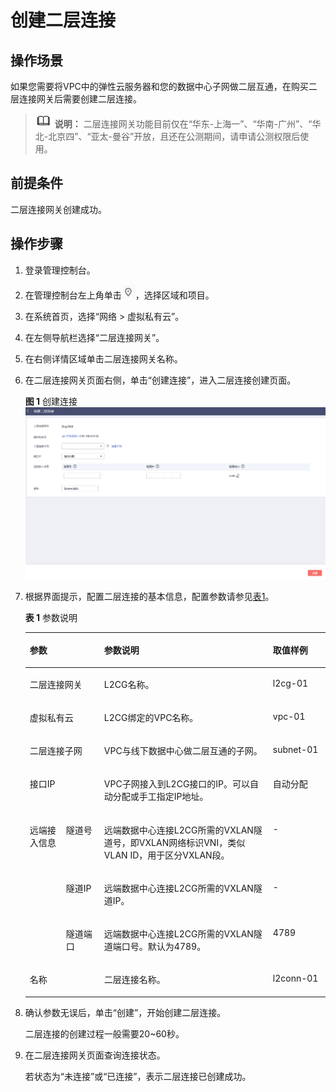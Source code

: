 # 创建二层连接<a name="vpc_l2cg_0006"></a>

## 操作场景<a name="section58516512444"></a>

如果您需要将VPC中的弹性云服务器和您的数据中心子网做二层互通，在购买二层连接网关后需要创建二层连接。

>![](public_sys-resources/icon-note.gif) **说明：** 
>二层连接网关功能目前仅在“华东-上海一”、“华南-广州”、“华北-北京四”、“亚太-曼谷”开放，且还在公测期间，请申请公测权限后使用。

## 前提条件<a name="section943919266467"></a>

二层连接网关创建成功。

## 操作步骤<a name="section157779324467"></a>

1.  登录管理控制台。
2.  在管理控制台左上角单击![](figures/icon-region.png)，选择区域和项目。
3.  在系统首页，选择“网络 \> 虚拟私有云”。
4.  在左侧导航栏选择“二层连接网关”。
5.  在右侧详情区域单击二层连接网关名称。
6.  在二层连接网关页面右侧，单击“创建连接”，进入二层连接创建页面。

    **图 1**  创建连接<a name="fig133752984717"></a>  
    ![](figures/创建连接.png "创建连接")

7.  根据界面提示，配置二层连接的基本信息，配置参数请参见[表1](#zh-cn_topic_0228866532_table37675406)。

    **表 1**  参数说明

    <a name="zh-cn_topic_0228866532_table37675406"></a>
    <table><thead align="left"><tr id="zh-cn_topic_0228866532_row19509166"><th class="cellrowborder" colspan="2" valign="top" id="mcps1.2.5.1.1"><p id="zh-cn_topic_0228866532_p36738639"><a name="zh-cn_topic_0228866532_p36738639"></a><a name="zh-cn_topic_0228866532_p36738639"></a><strong id="zh-cn_topic_0228866532_b62212303"><a name="zh-cn_topic_0228866532_b62212303"></a><a name="zh-cn_topic_0228866532_b62212303"></a>参数</strong></p>
    </th>
    <th class="cellrowborder" valign="top" id="mcps1.2.5.1.2"><p id="zh-cn_topic_0228866532_p6031802"><a name="zh-cn_topic_0228866532_p6031802"></a><a name="zh-cn_topic_0228866532_p6031802"></a><strong id="zh-cn_topic_0228866532_b54286223"><a name="zh-cn_topic_0228866532_b54286223"></a><a name="zh-cn_topic_0228866532_b54286223"></a>参数说明</strong></p>
    </th>
    <th class="cellrowborder" valign="top" id="mcps1.2.5.1.3"><p id="p03782045144816"><a name="p03782045144816"></a><a name="p03782045144816"></a>取值样例</p>
    </th>
    </tr>
    </thead>
    <tbody><tr id="zh-cn_topic_0228866532_row35107966"><td class="cellrowborder" colspan="2" valign="top" headers="mcps1.2.5.1.1 "><p id="zh-cn_topic_0228866532_p25172993"><a name="zh-cn_topic_0228866532_p25172993"></a><a name="zh-cn_topic_0228866532_p25172993"></a>二层连接网关</p>
    </td>
    <td class="cellrowborder" valign="top" headers="mcps1.2.5.1.2 "><p id="zh-cn_topic_0228866532_p30392459"><a name="zh-cn_topic_0228866532_p30392459"></a><a name="zh-cn_topic_0228866532_p30392459"></a>L2CG名称。</p>
    </td>
    <td class="cellrowborder" valign="top" headers="mcps1.2.5.1.3 "><p id="p033541891814"><a name="p033541891814"></a><a name="p033541891814"></a>l2cg-01</p>
    </td>
    </tr>
    <tr id="zh-cn_topic_0228866532_row10177686"><td class="cellrowborder" colspan="2" valign="top" headers="mcps1.2.5.1.1 "><p id="zh-cn_topic_0228866532_p19086203"><a name="zh-cn_topic_0228866532_p19086203"></a><a name="zh-cn_topic_0228866532_p19086203"></a>虚拟私有云</p>
    </td>
    <td class="cellrowborder" valign="top" headers="mcps1.2.5.1.2 "><p id="zh-cn_topic_0228866532_p22307299"><a name="zh-cn_topic_0228866532_p22307299"></a><a name="zh-cn_topic_0228866532_p22307299"></a>L2CG绑定的VPC名称。</p>
    </td>
    <td class="cellrowborder" valign="top" headers="mcps1.2.5.1.3 "><p id="p15335141813186"><a name="p15335141813186"></a><a name="p15335141813186"></a>vpc-01</p>
    </td>
    </tr>
    <tr id="zh-cn_topic_0228866532_row10968764"><td class="cellrowborder" colspan="2" valign="top" headers="mcps1.2.5.1.1 "><p id="zh-cn_topic_0228866532_p16054720"><a name="zh-cn_topic_0228866532_p16054720"></a><a name="zh-cn_topic_0228866532_p16054720"></a>二层连接子网</p>
    </td>
    <td class="cellrowborder" valign="top" headers="mcps1.2.5.1.2 "><p id="zh-cn_topic_0228866532_p26948909"><a name="zh-cn_topic_0228866532_p26948909"></a><a name="zh-cn_topic_0228866532_p26948909"></a>VPC与线下数据中心做二层互通的子网。</p>
    </td>
    <td class="cellrowborder" valign="top" headers="mcps1.2.5.1.3 "><p id="p18335101831816"><a name="p18335101831816"></a><a name="p18335101831816"></a>subnet-01</p>
    </td>
    </tr>
    <tr id="zh-cn_topic_0228866532_row49967046"><td class="cellrowborder" colspan="2" valign="top" headers="mcps1.2.5.1.1 "><p id="zh-cn_topic_0228866532_p20798924"><a name="zh-cn_topic_0228866532_p20798924"></a><a name="zh-cn_topic_0228866532_p20798924"></a>接口IP</p>
    </td>
    <td class="cellrowborder" valign="top" headers="mcps1.2.5.1.2 "><p id="zh-cn_topic_0228866532_p29420684"><a name="zh-cn_topic_0228866532_p29420684"></a><a name="zh-cn_topic_0228866532_p29420684"></a>VPC子网接入到L2CG接口的IP。可以自动分配或手工指定IP地址。</p>
    </td>
    <td class="cellrowborder" valign="top" headers="mcps1.2.5.1.3 "><p id="p11379154513485"><a name="p11379154513485"></a><a name="p11379154513485"></a>自动分配</p>
    </td>
    </tr>
    <tr id="zh-cn_topic_0228866532_row4482025"><td class="cellrowborder" rowspan="3" valign="top" width="12.088791120887912%" headers="mcps1.2.5.1.1 "><p id="p16308101091718"><a name="p16308101091718"></a><a name="p16308101091718"></a>远端接入信息</p>
    </td>
    <td class="cellrowborder" valign="top" width="12.70872912708729%" headers="mcps1.2.5.1.1 "><p id="zh-cn_topic_0228866532_p27499711"><a name="zh-cn_topic_0228866532_p27499711"></a><a name="zh-cn_topic_0228866532_p27499711"></a>隧道号</p>
    </td>
    <td class="cellrowborder" valign="top" width="56.214378562143786%" headers="mcps1.2.5.1.2 "><p id="zh-cn_topic_0228866532_p48848201"><a name="zh-cn_topic_0228866532_p48848201"></a><a name="zh-cn_topic_0228866532_p48848201"></a>远端数据中心连接L2CG所需的VXLAN隧道号，即VXLAN网络标识VNI，类似VLAN ID，用于区分VXLAN段。</p>
    </td>
    <td class="cellrowborder" valign="top" width="18.988101189881014%" headers="mcps1.2.5.1.3 "><p id="p113799458485"><a name="p113799458485"></a><a name="p113799458485"></a>-</p>
    </td>
    </tr>
    <tr id="zh-cn_topic_0228866532_row36980629"><td class="cellrowborder" valign="top" headers="mcps1.2.5.1.1 "><p id="zh-cn_topic_0228866532_p42640997"><a name="zh-cn_topic_0228866532_p42640997"></a><a name="zh-cn_topic_0228866532_p42640997"></a>隧道IP</p>
    </td>
    <td class="cellrowborder" valign="top" headers="mcps1.2.5.1.1 "><p id="zh-cn_topic_0228866532_p57840791"><a name="zh-cn_topic_0228866532_p57840791"></a><a name="zh-cn_topic_0228866532_p57840791"></a>远端数据中心连接L2CG所需的VXLAN隧道IP。</p>
    </td>
    <td class="cellrowborder" valign="top" headers="mcps1.2.5.1.2 "><p id="p173794453480"><a name="p173794453480"></a><a name="p173794453480"></a>-</p>
    </td>
    </tr>
    <tr id="zh-cn_topic_0228866532_row50805071"><td class="cellrowborder" valign="top" headers="mcps1.2.5.1.1 "><p id="zh-cn_topic_0228866532_p21570059"><a name="zh-cn_topic_0228866532_p21570059"></a><a name="zh-cn_topic_0228866532_p21570059"></a>隧道端口</p>
    </td>
    <td class="cellrowborder" valign="top" headers="mcps1.2.5.1.1 "><p id="zh-cn_topic_0228866532_p21099428"><a name="zh-cn_topic_0228866532_p21099428"></a><a name="zh-cn_topic_0228866532_p21099428"></a>远端数据中心连接L2CG所需的VXLAN隧道端口号。默认为4789。</p>
    </td>
    <td class="cellrowborder" valign="top" headers="mcps1.2.5.1.2 "><p id="p11379194511488"><a name="p11379194511488"></a><a name="p11379194511488"></a>4789</p>
    </td>
    </tr>
    <tr id="zh-cn_topic_0228866532_row55677130"><td class="cellrowborder" colspan="2" valign="top" headers="mcps1.2.5.1.1 "><p id="zh-cn_topic_0228866532_p13553692"><a name="zh-cn_topic_0228866532_p13553692"></a><a name="zh-cn_topic_0228866532_p13553692"></a>名称</p>
    </td>
    <td class="cellrowborder" valign="top" headers="mcps1.2.5.1.2 "><p id="zh-cn_topic_0228866532_p15639030"><a name="zh-cn_topic_0228866532_p15639030"></a><a name="zh-cn_topic_0228866532_p15639030"></a>二层连接名称。</p>
    </td>
    <td class="cellrowborder" valign="top" headers="mcps1.2.5.1.3 "><p id="p2379245184812"><a name="p2379245184812"></a><a name="p2379245184812"></a>l2conn-01</p>
    </td>
    </tr>
    </tbody>
    </table>

8.  确认参数无误后，单击“创建”，开始创建二层连接。

    二层连接的创建过程一般需要20\~60秒。

9.  在二层连接网关页面查询连接状态。

    若状态为“未连接”或“已连接”，表示二层连接已创建成功。


